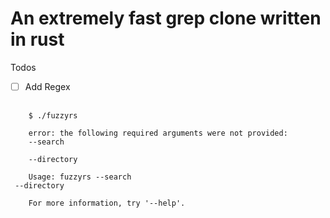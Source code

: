 # An extremely fast grep clone written in rust 

Todos
- [ ] Add Regex

<pre>
  <code>
    $ ./fuzzyrs 
    
    error: the following required arguments were not provided:
    --search <SEARCH>
    --directory <DIRECTORY>
  
    Usage: fuzzyrs --search <SEARCH> --directory <DIRECTORY>
    
    For more information, try '--help'.
  </code>
</pre>

